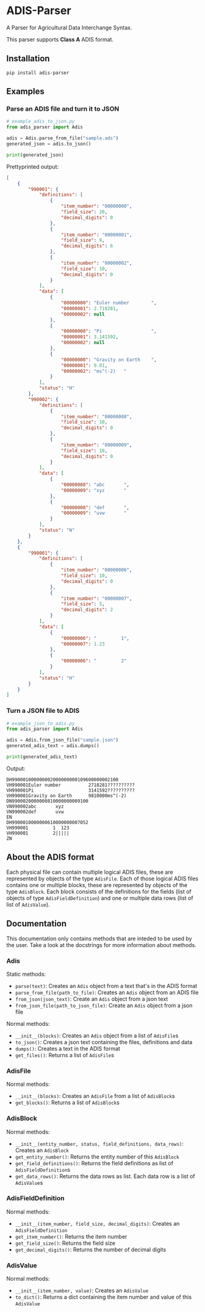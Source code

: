 # ADIS-Parser
A Parser for Agricultural Data Interchange Syntax.

This parser supports **Class A** ADIS format.


## Installation
```
pip install adis-parser
```

## Examples
### Parse an ADIS file and turn it to JSON
```python
# example_adis_to_json.py
from adis_parser import Adis

adis = Adis.parse_from_file("sample.ads")
generated_json = adis.to_json()

print(generated_json)
```
Prettyprinted output:
```json
[
    {
        "990001": {
            "definitions": [
                {
                    "item_number": "00000000",
                    "field_size": 20,
                    "decimal_digits": 0
                },
                {
                    "item_number": "00000001",
                    "field_size": 9,
                    "decimal_digits": 6
                },
                {
                    "item_number": "00000002",
                    "field_size": 10,
                    "decimal_digits": 0
                }
            ],
            "data": [
                {
                    "00000000": "Euler number        ",
                    "00000001": 2.718281,
                    "00000002": null
                },
                {
                    "00000000": "Pi                  ",
                    "00000001": 3.141592,
                    "00000002": null
                },
                {
                    "00000000": "Gravity on Earth    ",
                    "00000001": 9.81,
                    "00000002": "ms^(-2)   "
                }
            ],
            "status": "H"
        },
        "990002": {
            "definitions": [
                {
                    "item_number": "00000008",
                    "field_size": 10,
                    "decimal_digits": 0
                },
                {
                    "item_number": "00000009",
                    "field_size": 10,
                    "decimal_digits": 0
                }
            ],
            "data": [
                {
                    "00000008": "abc       ",
                    "00000009": "xyz       "
                },
                {
                    "00000008": "def       ",
                    "00000009": "uvw       "
                }
            ],
            "status": "N"
        }
    },
    {
        "990001": {
            "definitions": [
                {
                    "item_number": "00000006",
                    "field_size": 10,
                    "decimal_digits": 0
                },
                {
                    "item_number": "00000007",
                    "field_size": 5,
                    "decimal_digits": 2
                }
            ],
            "data": [
                {
                    "00000006": "         1",
                    "00000007": 1.23
                },
                {
                    "00000006": "         2"
                }
            ],
            "status": "H"
        }
    }
]
```


### Turn a JSON file to ADIS
```python
# example_json_to_adis.py
from adis_parser import Adis

adis = Adis.from_json_file("sample.json")
generated_adis_text = adis.dumps()

print(generated_adis_text)
```
Output:
```
DH990001000000002000000000109600000002100
VH990001Euler number          2718281??????????
VH990001Pi                    3141592??????????
VH990001Gravity on Earth      9810000ms^(-2)   
DN9900020000000810000000009100
VN990002abc       xyz       
VN990002def       uvw       
EN
DH9900010000000610000000007052
VH990001         1  123
VH990001         2|||||
ZN

```

## About the ADIS format
Each physical file can contain multiple logical ADIS files, these are represented by objects of the type `AdisFile`.
Each of those logical ADIS files contains one or multiple blocks, these are represented by objects of the type `AdisBlock`.
Each block consists of the definitions for the fields (list of objects of type `AdisFieldDefinition`) and one or multiple
data rows (list of list of `AdisValue`).

## Documentation
This documentation only contains methods that are inteded to be used by the user.
Take a look at the docstrings for more information about methods.

### Adis
Static methods:
* `parse(text)`: Creates an `Adis` object from a text that's in the ADIS format
* `parse_from_file(path_to_file)`: Creates an `Adis` object from an ADIS file
* `from_json(json_text)`: Create an `Adis` object from a json text
* `from_json_file(path_to_json_file)`: Create an `Adis` object from a json file

Normal methods:
* `__init__(blocks)`: Creates an `Adis` object from a list of `AdisFile`s
* `to_json()`: Creates a json text containing the files, definitions and data
* `dumps()`: Creates a text in the ADIS format
* `get_files()`: Returns a list of `AdisFile`s

### AdisFile
Normal methods:
* `__init__(blocks)`: Creates an `AdisFile` from a list of `AdisBlock`s
* `get_blocks()`: Returns a list of `AdisBlock`s

### AdisBlock
Normal methods:
* `__init__(entity_number, status, field_definitions, data_rows)`: Creates an `AdisBlock`
* `get_entity_number()`: Returns the entity number of this `AdisBlock`
* `get_field_definitions()`: Returns the field definitions as list of `AdisFieldDefinition`s
* `get_data_rows()`: Returns the data rows as list. Each data row is a list of `AdisValue`s

### AdisFieldDefinition
Normal methods:
* `__init__(item_number, field_size, decimal_digits)`: Creates an `AdisFieldDefinition`
* `get_item_number()`: Returns the item number
* `get_field_size()`: Returns the field size
* `get_decimal_digits()`: Returns the number of decimal digits

### AdisValue
Normal methods:
* `__init__(item_number, value)`: Creates an `AdisValue`
* `to_dict()`: Returns a dict containing the item number and value of this `AdisValue`
